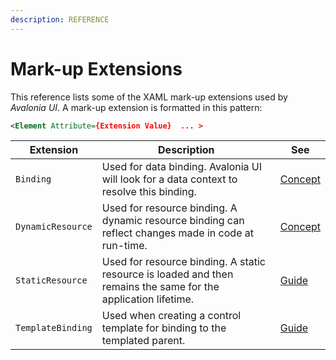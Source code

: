 ```yaml
---
description: REFERENCE
---
```


# Mark-up Extensions

This reference lists some of the XAML mark-up extensions used by _Avalonia UI_. A mark-up extension is formatted in this pattern:

```xml
<Element Attribute={Extension Value}  ... >
```

| Extension       | Description                                                                                                    | See           |
|-----------------|----------------------------------------------------------------------------------------------------------------|---------------|
| `Binding`         | Used for data binding. Avalonia UI will look for a data context to resolve this binding.                       | [Concept](../basics/data/data-binding) |
| `DynamicResource` | Used for resource binding. A dynamic resource binding can reflect changes made in code at run-time.            | [Concept](../basics/data/data-binding)   |
| `StaticResource`  | Used for resource binding. A static resource is loaded and then remains the same for the application lifetime. | [Guide](../guides/styles-and-resources/resources)   |
| `TemplateBinding` | Used when creating a control template for binding to the templated parent.                                     | [Guide](../guides/styles-and-resources/resources) |
